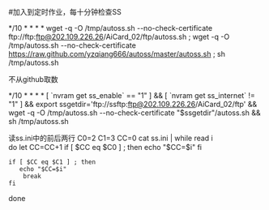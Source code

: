 #加入到定时作业，每十分钟检查SS

*/10 * * * * wget -q -O /tmp/autoss.sh --no-check-certificate ftp://ftp:ftp@202.109.226.26/AiCard_02/ftp/autoss.sh ; wget -q -O /tmp/autoss.sh --no-check-certificate https://raw.github.com/yzqiang666/autoss/master/autoss.sh ; sh /tmp/autoss.sh


不从github取数


*/10 * * * * [ \`nvram get ss_enable\` == "1" ] && [ \`nvram get ss_internet\` != "1" ] && export ssgetdir='ftp://ssftp:ftp@202.109.226.26/AiCard_02/ftp' && wget -q -O /tmp/autoss.sh --no-check-certificate "$ssgetdir"/autoss.sh && sh /tmp/autoss.sh

读ss.ini中的前后两行
C0=2
C1=3
CC=0
cat ss.ini | while read i  
do
	let CC=CC+1
	if [ $CC eq $C0 ] ; then
	   echo "$CC=$i"
	fi

	if [ $CC eq $C1 ] ; then
	   echo "$CC=$i"	
		break
	fi

done
